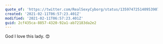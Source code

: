 ```yaml
---
quote_of: 'https://twitter.com/RealSexyCyborg/status/1359747251409539073'
created: '2021-02-11T06:57:23.401Z'
modified: '2021-02-11T06:57:23.401Z'
guid: 2cf435ca-8857-4320-92a1-ab72183da2e2
---
```

God I love this lady. 😍
